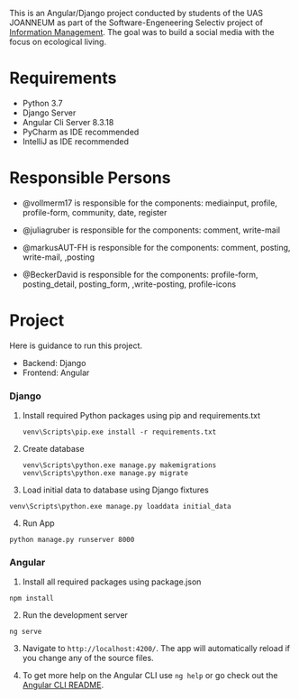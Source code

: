 This is an Angular/Django project conducted by students of the UAS JOANNEUM as part of the Software-Engeneering Selectiv project of [Information Management](https://www.fh-joanneum.at/informationsmanagement/bachelor/). The goal was to build a social media with the focus on ecological living.

# Requirements

*  Python 3.7
* Django Server
* Angular Cli Server 8.3.18
* PyCharm as IDE recommended
* IntelliJ as IDE recommended


# Responsible Persons

* @vollmerm17 is responsible for the components: mediainput, profile, profile-form, community, date, register

* @juliagruber is responsible for the components: comment, write-mail


* @markusAUT-FH is responsible for the components: comment, posting, write-mail,
,posting

* @BeckerDavid is responsible for the components: profile-form, posting_detail, posting_form,
,write-posting, profile-icons

# Project

Here is guidance to run this project.
* Backend: Django
* Frontend: Angular


### Django

1. Install required Python packages using pip and requirements.txt  

    `venv\Scripts\pip.exe install -r requirements.txt`

2. Create database

      `venv\Scripts\python.exe manage.py makemigrations`
      `venv\Scripts\python.exe manage.py migrate`

3. Load initial data to database using Django fixtures

  `venv\Scripts\python.exe manage.py loaddata initial_data`

4. Run App

  `python manage.py runserver 8000`

### Angular

 1. Install all required packages using package.json

 `npm install`

 2. Run the development server

 `ng serve`

 3.  Navigate to `http://localhost:4200/`. The app will automatically reload if you change any of the source files.

4. To get more help on the Angular CLI use `ng help` or go check out the [Angular CLI README](https://github.com/angular/angular-cli/blob/master/README.md).
